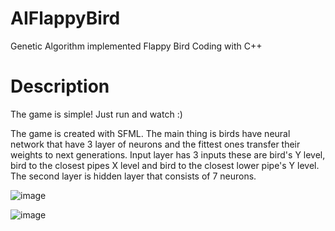 # AIFlappyBird
Genetic Algorithm implemented Flappy Bird Coding with C++ 

# Description

The game is simple! Just run and watch :)

The game is created with SFML. The main thing is birds have neural network that have 3 layer of neurons and the fittest ones transfer their weights to next generations. Input layer has 3 inputs these are bird's Y level, bird to the closest pipes X level and bird to the closest lower pipe's Y level. The second layer is hidden layer that consists of 7 neurons.

![image](https://user-images.githubusercontent.com/69007508/159368196-6e037108-950d-4276-81ca-c9bfbef171ce.png)

![image](https://user-images.githubusercontent.com/69007508/159368975-1f6ca877-8295-4335-ad84-83c6f4abf217.png)


